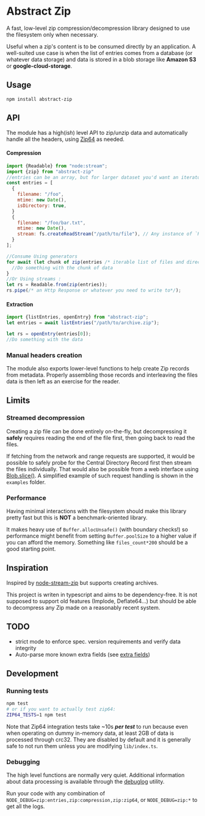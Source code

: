 # Abstract Zip

A fast, low-level zip compression/decompression library designed to use the filesystem only when necessary.

Useful when a zip's content is to be consumed directly by an application. A well-suited use case is when the list of entries comes from a database (or whatever data storage) and data is stored in a blob storage like  **Amazon S3** or  **google-cloud-storage**.


## Usage

```
npm install abstract-zip
```

## API

The module has a high(_ish_) level API to zip/unzip data and automatically handle all the headers, using [Zip64](https://en.wikipedia.org/wiki/ZIP_(file_format)#ZIP64) as needed.

#### Compression

```javascript
import {Readable} from "node:stream";
import {zip} from "abstract-zip"
//entries can be an array, but for larger dataset you'd want an iterator that might be generated as-you-go
const entries = [
  {
    filename: "/foo",
    mtime: new Date(),
    isDirectory: true,
  }
  {
    filename: "/foo/bar.txt",
    mtime: new Date(),
    stream: fs.createReadStream("/path/to/file"), // Any instance of `Readable` would do
  }
];

//Consume Using generators
for await (let chunk of zip(entries /* iterable list of files and directories*/)){
  //Do something with the chunk of data
}
//Or Using streams : 
let rs = Readable.from(zip(entries));
rs.pipe(/* an Http Response or whatever you need to write to*/);
```

#### Extraction

```javascript
import {listEntries, openEntry} from "abstract-zip";
let entries = await listEntries("/path/to/archive.zip");

let rs = openEntry(entries[0]);
//Do something with the data
```

### Manual headers creation

The module also exports lower-level functions to help create Zip records from metadata. Properly assembling those records and interleaving the files data is then left as an exercise for the reader.

## Limits

### Streamed decompression

Creating a zip file can be done entirely on-the-fly, but decompressing it **safely** requires reading the end of the file first, then going back to read the files.

If fetching from the network and range requests are supported, it would be possible to safely probe for the Central Directory Record first then stream the files individually. That would also be possible from a web interface using [Blob.slice()](https://developer.mozilla.org/en-US/docs/Web/API/Blob/slice). A simplified example of such request handling is shown in the `examples` folder.

### Performance

Having minimal interactions with the filesystem should make this library pretty fast but this is **NOT** a benchmark-oriented library.

It makes heavy use of `Buffer.allocUnsafe()` (with boundary checks!) so performance might benefit from setting `Buffer.poolSize` to a higher value if you can afford the memory. Something like `files_count*200` should be a good starting point.



## Inspiration

Inspired by [node-stream-zip](https://www.npmjs.com/package/node-stream-zip) but supports creating archives.

This project is writen in typescript and aims to be dependency-free. It is not supposed to support old features (Implode, Deflate64...)  but should be able to decompress any Zip made on a reasonably recent system.

## TODO

 - strict mode to enforce spec. version requirements and verify data integrity
 - Auto-parse more known extra fields (see [extra fields](https://libzip.org/specifications/extrafld.txt))

## Development

### Running tests

```bash
npm test
# or if you want to actually test zip64:
ZIP64_TESTS=1 npm test
```

Note that Zip64 integration tests take ~10s ***per test*** to run because even when operating on dummy in-memory data, at least 2GB of data is processed through crc32. They are disabled by default and it is generally safe to not run them unless you are modifying `lib/index.ts`.

### Debugging

The high level functions are normally very quiet. Additional information about data processing is available through the [debuglog](https://nodejs.org/api/util.html#utildebuglogsection-callback) utility.

Run your code with any combination of `NODE_DEBUG=zip:entries,zip:compression,zip:zip64`, or `NODE_DEBUG=zip:*` to get all the logs.